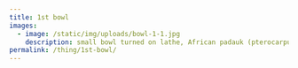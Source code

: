 ```yaml
---
title: 1st bowl
images:
  - image: /static/img/uploads/bowl-1-1.jpg
    description: small bowl turned on lathe, African padauk (pterocarpus soyauxii)
permalink: /thing/1st-bowl/
---
```

